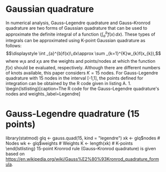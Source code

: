 # Gaussian quadrature
In numerical analysis, Gauss–Legendre quadrature and Gauss–Kronrod quadrature are two forms of Gaussian quadrature that can be  used to approximate the definite integral of a function ($`\int _{a}^{b}f(x)\,dx`$). These types of integrals can be approximated using K-point Gaussian quadrature as follows:
$$\displaystyle \int _{a}^{b}f(x)\,dx\approx \sum _{k=1}^{K}w_{k}f(x_{k}),$$
where $w_i$s and $x_i$s are the weights and points/nodes at which the function $f(x)$ should be evaluated, respectively.
Although there are different numbers of knots available, this paper considers $K=15$ nodes. For Gauss-Legendre quadrature with 15 nodes in the interval [-1,1], the points defined for integration can be obtained by the R code given in listing A. 1.
\begin{lstlisting}[caption=The R code  for the Gauss–Legendre quadrature's nodes and weights.,label=Legendre]
# Gauss-Legendre quadrature (15 points)
library(statmod)
glq <- gauss.quad(15, kind = "legendre")
xk <- glq$nodes # Nodes
wk <- glq$weights # Weights
K <- length(xk) # K-points
\end{lstlisting}
15-point Kronrod rule (Gauss–Kronrod quadrature) is given based on https://en.wikipedia.org/wiki/Gauss%E2%80%93Kronrod_quadrature_formula.
